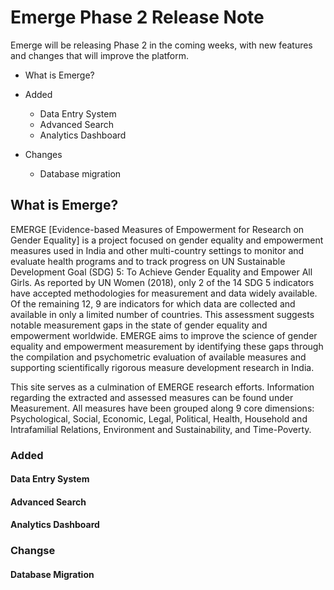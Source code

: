 # Emerge Phase 2 Release Note

Emerge will be releasing Phase 2 in the coming weeks, with new features and changes that will improve the platform. 

* What is Emerge?

* Added
  * Data Entry System
  * Advanced Search 
  * Analytics Dashboard

* Changes
  * Database migration

## What is Emerge?

EMERGE [Evidence-based Measures of Empowerment for Research on Gender Equality] is a project focused on gender equality and empowerment measures used in India and other multi-country settings to monitor and evaluate health programs and to track progress on UN Sustainable Development Goal (SDG) 5: To Achieve Gender Equality and Empower All Girls. As reported by UN Women (2018), only 2 of the 14 SDG 5 indicators have accepted methodologies for measurement and data widely available. Of the remaining 12, 9 are indicators for which data are collected and available in only a limited number of countries. This assessment suggests notable measurement gaps in the state of gender equality and empowerment worldwide. EMERGE aims to improve the science of gender equality and empowerment measurement by identifying these gaps through the compilation and psychometric evaluation of available measures and supporting scientifically rigorous measure development research in India.

This site serves as a culmination of EMERGE research efforts. Information regarding the extracted and assessed measures can be found under Measurement. All measures have been grouped along 9 core dimensions: Psychological, Social, Economic, Legal, Political, Health, Household and Intrafamilial Relations, Environment and Sustainability, and Time-Poverty.

    
### Added

#### Data Entry System

#### Advanced Search

#### Analytics Dashboard

### Changse
#### Database Migration
